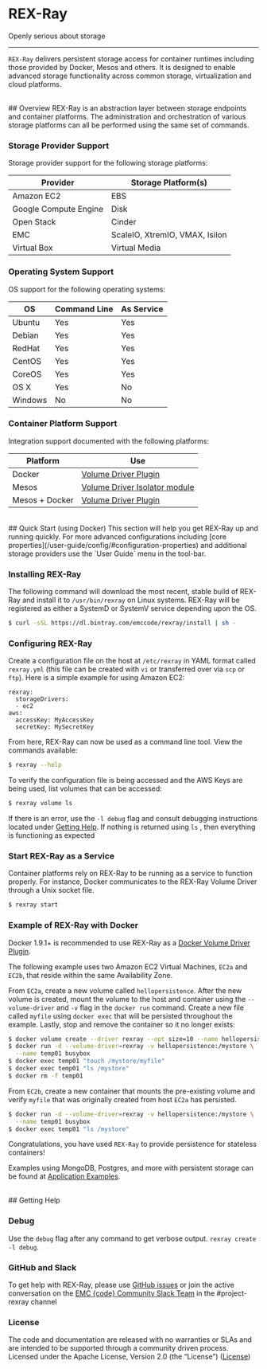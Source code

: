 # REX-Ray

Openly serious about storage

---
`REX-Ray` delivers persistent storage access for container runtimes including
those provided by Docker, Mesos and others. It is designed to enable advanced
storage functionality across common storage, virtualization and cloud platforms.

<br>
## Overview
REX-Ray is an abstraction layer between storage endpoints and container
platforms. The administration and orchestration of various storage platforms
can all be performed using the same set of commands.

### Storage Provider Support

Storage provider support for the following storage platforms:

Provider              | Storage Platform(s)
----------------------|-------------------------
Amazon EC2            | EBS
Google Compute Engine | Disk
Open Stack            | Cinder
EMC                   | ScaleIO, XtremIO, VMAX, Isilon
Virtual Box           | Virtual Media

### Operating System Support

OS support for the following operating systems:

OS       | Command Line | As Service
---------|--------------|-----------
Ubuntu   | Yes          | Yes
Debian   | Yes          | Yes
RedHat   | Yes          | Yes
CentOS   | Yes          | Yes
CoreOS   | Yes          | Yes
OS X     | Yes          | No
Windows  | No           | No

### Container Platform Support

Integration support documented with the following platforms:

Platform            | Use
------------------|-------------------------
Docker            | [Volume Driver Plugin](/user-guide/docker/)
Mesos             | [Volume Driver Isolator module](/user-guide/mesos/)
Mesos + Docker    | [Volume Driver Plugin](/user-guide/mesos/)

<br>
## Quick Start (using Docker)
This section will help you get REX-Ray up and running quickly. For more advanced
configurations including
[core properties](/user-guide/config/#configuration-properties) and additional
storage providers use the `User Guide` menu in the tool-bar.

### Installing REX-Ray
The following command will download the most recent, stable build of REX-Ray
and install it to `/usr/bin/rexray` on Linux systems. REX-Ray will be
registered as either a SystemD or SystemV service depending upon the OS.

```bash
$ curl -sSL https://dl.bintray.com/emccode/rexray/install | sh -
```

### Configuring REX-Ray
Create a configuration file on the host at `/etc/rexray` in YAML format called
`rexray.yml` (this file can be created with `vi` or transferred over via `scp`
  or `ftp`). Here is a simple example for using Amazon EC2:
```
rexray:
  storageDrivers:
  - ec2
aws:
  accessKey: MyAccessKey
  secretKey: MySecretKey
```

From here, REX-Ray can now be used as a command line tool. View the commands
available:
```bash
$ rexray --help
```

To verify the configuration file is being accessed and the AWS Keys are being
used, list volumes that can be accessed:
```bash
$ rexray volume ls
```

If there is an error, use the `-l debug` flag and consult debugging instructions
 located under [Getting Help](/#getting-help). If nothing is returned using `ls`
, then everything is functioning as expected

### Start REX-Ray as a Service
Container platforms rely on REX-Ray to be running as a service to function
properly. For instance, Docker communicates to the REX-Ray Volume Driver through
a Unix socket file.

```bash
$ rexray start
```

### Example of REX-Ray with Docker
Docker 1.9.1+ is recommended to use REX-Ray as a
[Docker Volume Driver Plugin](https://docs.docker.com/extend/plugins_volume/).

The following example uses two Amazon EC2 Virtual Machines, `EC2a` and `EC2b`,
that reside within the same Availability Zone.

From `EC2a`, create a new volume called `hellopersistence`. After the new volume
 is created, mount the volume to the host and container using the
 `--volume-driver` and `-v` flag in the `docker run` command. Create a new file
called `myfile` using `docker exec` that will be persisted throughout the
example. Lastly, stop and remove the container so it no longer exists:
```bash
$ docker volume create --driver rexray --opt size=10 --name hellopersistence
$ docker run -d --volume-driver=rexray -v hellopersistence:/mystore \
  --name temp01 busybox
$ docker exec temp01 "touch /mystore/myfile"
$ docker exec temp01 "ls /mystore"
$ docker rm -f temp01
```

From `EC2b`, create a new container that mounts the pre-existing volume and
verify `myfile` that was originally created from host `EC2a` has persisted.
```bash
$ docker run -d --volume-driver=rexray -v hellopersistence:/mystore \
  --name temp01 busybox
$ docker exec temp01 "ls /mystore"
```

Congratulations, you have used `REX-Ray` to provide persistence for stateless
containers!

Examples using MongoDB, Postgres, and more with persistent storage can be found
at [Application Examples](/user-guide/application/).

<br>
## Getting Help

### Debug
Use the `debug` flag after any command to get verbose output.
`rexray create -l debug`.

### GitHub and Slack
To get help with REX-Ray, please use
[GitHub issues](https://github.com/emccode/rexray/issues) or join the active
conversation on the
[EMC {code} Community Slack Team](http://community.emccode.com/) in
the #project-rexray channel

### License
The code and documentation are released with no warranties or SLAs and are
intended to be supported through a community driven process. Licensed under the
Apache License, Version 2.0 (the “License”)
([License](/about/license/#rex-ray-license))
